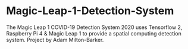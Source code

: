 # Magic-Leap-1-Detection-System
The Magic Leap 1 COVID-19 Detection System 2020 uses Tensorflow 2, Raspberry Pi 4 &amp; Magic Leap 1 to provide a spatial computing detection system. Project by Adam Milton-Barker.
